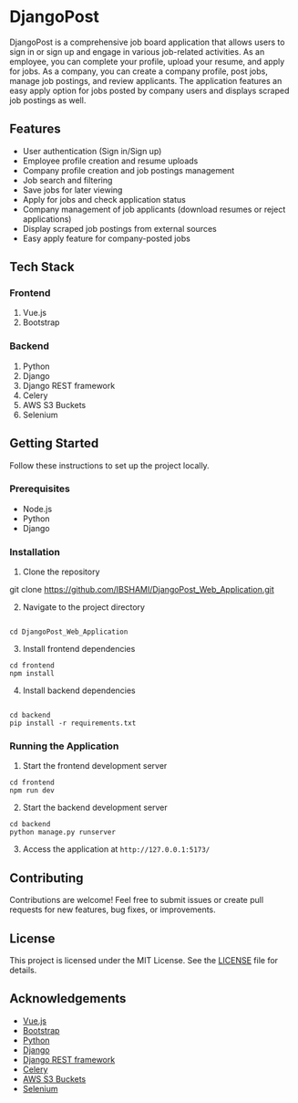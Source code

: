 # DjangoPost

DjangoPost is a comprehensive job board application that allows users to sign in or sign up and engage in various job-related activities. As an employee, you can complete your profile, upload your resume, and apply for jobs. As a company, you can create a company profile, post jobs, manage job postings, and review applicants. The application features an easy apply option for jobs posted by company users and displays scraped job postings as well.

## Features

- User authentication (Sign in/Sign up)
- Employee profile creation and resume uploads
- Company profile creation and job postings management
- Job search and filtering
- Save jobs for later viewing
- Apply for jobs and check application status
- Company management of job applicants (download resumes or reject applications)
- Display scraped job postings from external sources
- Easy apply feature for company-posted jobs

## Tech Stack

### Frontend

1. Vue.js
2. Bootstrap

### Backend

1. Python
2. Django
3. Django REST framework
4. Celery
5. AWS S3 Buckets
6. Selenium

## Getting Started

Follow these instructions to set up the project locally.

### Prerequisites

- Node.js
- Python
- Django

### Installation

1. Clone the repository

git clone https://github.com/IBSHAMI/DjangoPost_Web_Application.git

2. Navigate to the project directory

```

cd DjangoPost_Web_Application

```

3. Install frontend dependencies

```
cd frontend
npm install
```

4. Install backend dependencies

```

cd backend
pip install -r requirements.txt

```

### Running the Application

1. Start the frontend development server
```
cd frontend
npm run dev
```
2. Start the backend development server

```
cd backend
python manage.py runserver
```

3. Access the application at `http://127.0.0.1:5173/`

## Contributing

Contributions are welcome! Feel free to submit issues or create pull requests for new features, bug fixes, or improvements.

## License

This project is licensed under the MIT License. See the [LICENSE](LICENSE) file for details.

## Acknowledgements

- [Vue.js](https://vuejs.org/)
- [Bootstrap](https://getbootstrap.com/)
- [Python](https://www.python.org/)
- [Django](https://www.djangoproject.com/)
- [Django REST framework](https://www.django-rest-framework.org/)
- [Celery](https://docs.celeryproject.org/)
- [AWS S3 Buckets](https://aws.amazon.com/s3/)
- [Selenium](https://www.selenium.dev/)
